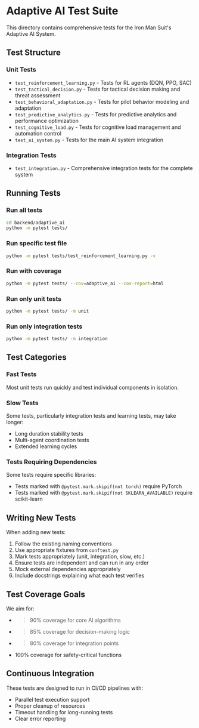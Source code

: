 # Adaptive AI Test Suite

This directory contains comprehensive tests for the Iron Man Suit's Adaptive AI System.

## Test Structure

### Unit Tests
- `test_reinforcement_learning.py` - Tests for RL agents (DQN, PPO, SAC)
- `test_tactical_decision.py` - Tests for tactical decision making and threat assessment
- `test_behavioral_adaptation.py` - Tests for pilot behavior modeling and adaptation
- `test_predictive_analytics.py` - Tests for predictive analytics and performance optimization
- `test_cognitive_load.py` - Tests for cognitive load management and automation control
- `test_ai_system.py` - Tests for the main AI system integration

### Integration Tests
- `test_integration.py` - Comprehensive integration tests for the complete system

## Running Tests

### Run all tests
```bash
cd backend/adaptive_ai
python -m pytest tests/
```

### Run specific test file
```bash
python -m pytest tests/test_reinforcement_learning.py -v
```

### Run with coverage
```bash
python -m pytest tests/ --cov=adaptive_ai --cov-report=html
```

### Run only unit tests
```bash
python -m pytest tests/ -m unit
```

### Run only integration tests
```bash
python -m pytest tests/ -m integration
```

## Test Categories

### Fast Tests
Most unit tests run quickly and test individual components in isolation.

### Slow Tests
Some tests, particularly integration tests and learning tests, may take longer:
- Long duration stability tests
- Multi-agent coordination tests
- Extended learning cycles

### Tests Requiring Dependencies
Some tests require specific libraries:
- Tests marked with `@pytest.mark.skipif(not torch)` require PyTorch
- Tests marked with `@pytest.mark.skipif(not SKLEARN_AVAILABLE)` require scikit-learn

## Writing New Tests

When adding new tests:
1. Follow the existing naming conventions
2. Use appropriate fixtures from `conftest.py`
3. Mark tests appropriately (unit, integration, slow, etc.)
4. Ensure tests are independent and can run in any order
5. Mock external dependencies appropriately
6. Include docstrings explaining what each test verifies

## Test Coverage Goals

We aim for:
- >90% coverage for core AI algorithms
- >85% coverage for decision-making logic
- >80% coverage for integration points
- 100% coverage for safety-critical functions

## Continuous Integration

These tests are designed to run in CI/CD pipelines with:
- Parallel test execution support
- Proper cleanup of resources
- Timeout handling for long-running tests
- Clear error reporting